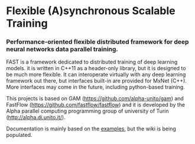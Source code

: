 # Flexible (A)synchronous Scalable Training

### Performance-oriented flexible distributed framework for deep neural networks data parallel training.

FAST is a framework dedicated to distributed training of deep learning models. it is written in C++11 as a header-only library, but it is designed to be much more flexible.
It can interoperate virtually with any deep learning framework out there, but interfaces built-in are provided for MxNet (C++). More interfaces may come in the future, including python-based training.

This projects is based on GAM (https://github.com/alpha-unito/gam) and FastFlow (https://github.com/fastflow/fastflow) and it is developed by the Alpha parallel computing programming group of university of Turin (http://alpha.di.unito.it/).

Documentation is mainly based on the [examples](./examples), but the wiki is being populated.